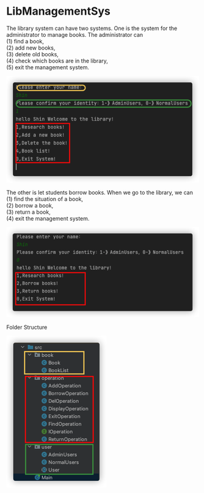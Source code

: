 # LibManagementSys

<p>
The library system can have two systems. One is the system for the administrator to manage books. 
The administrator can <br/>
(1) find a book, <br/>
(2) add new books, <br/>
(3) delete old books, <br/>
(4) check which books are in the library,<br/>
(5) exit the management system.<br/>
<p/>

<div>
<img src="https://github.com/xin-001/LibManagementSys/blob/master/image/Lib1.png">
<div/>
  

The other is let students borrow books. When we go to the library, we can <br/>
(1) find the situation of a book,<br/> 
(2) borrow a book,<br/> 
(3) return a book,<br/> 
(4) exit the management system.<br/>

<div>
<img src="https://github.com/xin-001/LibManagementSys/blob/master/image/Lib2.png">
<div/>

Folder Structure
<div>
<img src="https://github.com/xin-001/LibManagementSys/blob/master/image/Lib3.png">
<div/>
